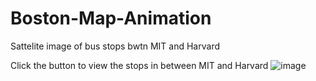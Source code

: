 # Boston-Map-Animation
Sattelite image of bus stops bwtn MIT and Harvard

Click the button to view the stops in between MIT and Harvard
![image](https://github.com/mhsimkus/Boston-Map-Animation/assets/150747745/0ac3efc9-472a-49fc-b7ef-51a50542d65b)
